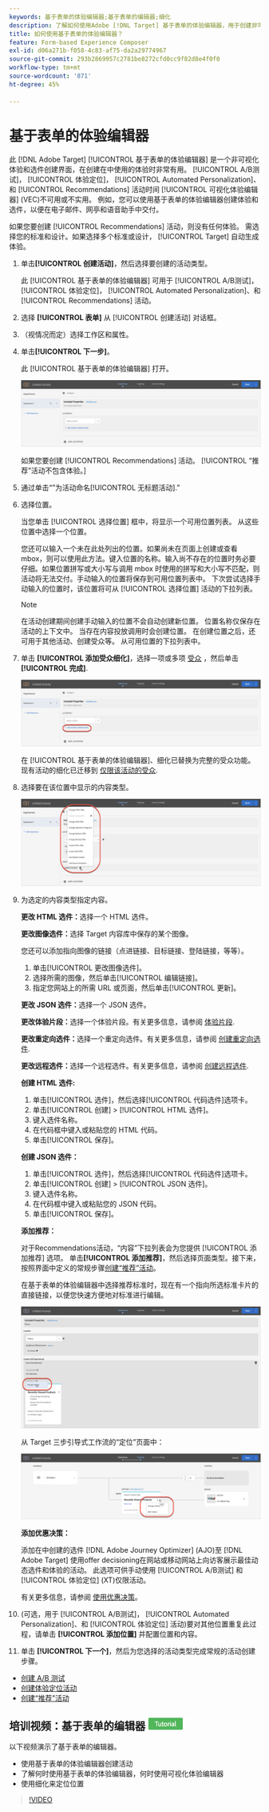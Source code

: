 ```yaml
---
keywords: 基于表单的体验编辑器;基于表单的编辑器;细化
description: 了解如何使用Adobe [!DNL Target] 基于表单的体验编辑器，用于创建非可视化体验。 当VEC不可用或不实用时，使用此编辑器。
title: 如何使用基于表单的体验编辑器？
feature: Form-based Experience Composer
exl-id: d06a271b-f058-4c83-af75-da2a29774967
source-git-commit: 293b2869957c2781be8272cfd0cc9f82d8e4f0f0
workflow-type: tm+mt
source-wordcount: '871'
ht-degree: 45%

---
```


# 基于表单的体验编辑器

此 [!DNL Adobe Target] [!UICONTROL 基于表单的体验编辑器] 是一个非可视化体验和选件创建界面，在创建在中使用的体验时非常有用。 [!UICONTROL A/B测试]， [!UICONTROL 体验定位]， [!UICONTROL Automated Personalization]、和 [!UICONTROL Recommendations] 活动时间 [!UICONTROL 可视化体验编辑器] (VEC)不可用或不实用。 例如，您可以使用基于表单的体验编辑器创建体验和选件，以便在电子邮件、网亭和语音助手中交付。

如果您要创建 [!UICONTROL Recommendations] 活动，则没有任何体验。 需选择您的标准和设计。如果选择多个标准或设计， [!UICONTROL Target] 自动生成体验。

1. 单击&#x200B;**[!UICONTROL 创建活动]**，然后选择要创建的活动类型。

   此 [!UICONTROL 基于表单的体验编辑器] 可用于 [!UICONTROL A/B测试]， [!UICONTROL 体验定位]， [!UICONTROL Automated Personalization]、和 [!UICONTROL Recommendations] 活动。

1. 选择 **[!UICONTROL 表单]** 从 [!UICONTROL 创建活动] 对话框。

1. （视情况而定）选择工作区和属性。

1. 单击&#x200B;**[!UICONTROL 下一步]**。

   此 [!UICONTROL 基于表单的体验编辑器] 打开。

   ![location_refinements图像](assets/location_refinements.png)

   如果您要创建 [!UICONTROL Recommendations] 活动。 [!UICONTROL “推荐”活动不包含体验。]

1. 通过单击“”为活动命名[!UICONTROL 无标题活动].”
1. 选择位置。

   当您单击 [!UICONTROL 选择位置] 框中，将显示一个可用位置列表。 从这些位置中选择一个位置。

   您还可以输入一个未在此处列出的位置。如果尚未在页面上创建或查看 mbox，则可以使用此方法。键入位置的名称。输入尚不存在的位置时务必要仔细。如果位置拼写或大小写与调用 mbox 时使用的拼写和大小写不匹配，则活动将无法交付。手动输入的位置将保存到可用位置列表中。 下次尝试选择手动输入的位置时，该位置将可从 [!UICONTROL 选择位置] 活动的下拉列表。

   >[!NOTE]
   >
   >在活动创建期间创建手动输入的位置不会自动创建新位置。 位置名称仅保存在活动的上下文中。 当存在内容投放调用时会创建位置。 在创建位置之后，还可用于其他活动、创建受众等。 从可用位置的下拉列表中。

1. 单击 **[!UICONTROL 添加受众细化]**，选择一项或多项 [受众](/help/main/c-target/target.md#concept_A782F8481A5041EBA75103CB26376522) ，然后单击 **[!UICONTROL 完成]**.

   ![location_refinements_2图像](assets/location_refinements_2.png)

   在 [!UICONTROL 基于表单的体验编辑器]、细化已替换为完整的受众功能。 现有活动的细化已迁移到 [仅限该活动的受众](/help/main/c-target/creating-activity-only-audience.md#concept_A6BADCF530ED4AE1852E677FEBE68483).

1. 选择要在该位置中显示的内容类型。

   ![form_content图像](assets/form_content.png)

1. 为选定的内容类型指定内容。

   **更改 HTML 选件：**&#x200B;选择一个 HTML 选件。

   **更改图像选件：**&#x200B;选择 Target 内容库中保存的某个图像。

   您还可以添加指向图像的链接（点进链接、目标链接、登陆链接，等等）。

   1. 单击[!UICONTROL 更改图像选件]。
   1. 选择所需的图像，然后单击[!UICONTROL 编辑链接]。
   1. 指定您网站上的所需 URL 或页面，然后单击[!UICONTROL 更新]。

   **更改 JSON 选件：**&#x200B;选择一个 JSON 选件。

   **更改体验片段：**&#x200B;选择一个体验片段。有关更多信息，请参阅 [体验片段](/help/main/c-experiences/c-manage-content/aem-experience-fragments.md).

   **更改重定向选件：**&#x200B;选择一个重定向选件。有关更多信息，请参阅 [创建重定向选件](/help/main/c-experiences/c-manage-content/offer-redirect.md).

   **更改远程选件：**&#x200B;选择一个远程选件。有关更多信息，请参阅 [创建远程选件](/help/main/c-experiences/c-manage-content/about-remote-offers.md).

   **创建 HTML 选件:**

   1. 单击[!UICONTROL 选件]，然后选择[!UICONTROL 代码选件]选项卡。
   1. 单击[!UICONTROL 创建] > [!UICONTROL HTML 选件]。
   1. 键入选件名称。
   1. 在代码框中键入或粘贴您的 HTML 代码。
   1. 单击[!UICONTROL 保存]。

   **创建 JSON 选件：**

   1. 单击[!UICONTROL 选件]，然后选择[!UICONTROL 代码选件]选项卡。
   1. 单击[!UICONTROL 创建] > [!UICONTROL JSON 选件]。
   1. 键入选件名称。
   1. 在代码框中键入或粘贴您的 JSON 代码。
   1. 单击[!UICONTROL 保存]。

   **添加推荐：**

   对于Recommendations活动，“内容”下拉列表会为您提供 [!UICONTROL 添加推荐] 选项。 单击&#x200B;**[!UICONTROL 添加推荐]**，然后选择页面类型。接下来，按照界面中定义的常规步骤[创建“推荐”活动](/help/main/c-recommendations/t-create-recs-activity/create-recs-activity.md)。

   在基于表单的体验编辑器中选择推荐标准时，现在有一个指向所选标准卡片的直接链接，以便您快速方便地对标准进行编辑。

   ![change_criteria图像](assets/change_criteria.png)

   从 Target 三步引导式工作流的“定位”页面中：

   ![change_criteria_2图像](assets/change_criteria_2.png)

   **添加优惠决策：**

   添加在中创建的选件 [!DNL Adobe Journey Optimizer] (AJO)至 [!DNL Adobe Target] 使用offer decisioning在网站或移动网站上向访客展示最佳动态选件和体验的活动。 此选项可供手动使用 [!UICONTROL A/B测试] 和 [!UICONTROL 体验定位] (XT)仅限活动。

   有关更多信息，请参阅 [使用优惠决策](/help/main/c-integrating-target-with-mac/ajo/offer-decision.md)。

1. (可选，用于 [!UICONTROL A/B测试]， [!UICONTROL Automated Personalization]、和 [!UICONTROL 体验定位] 活动)要对其他位置重复此过程，请单击 **[!UICONTROL 添加位置]** 并配置位置和内容。
1. 单击 **[!UICONTROL 下一个]**，然后为您选择的活动类型完成常规的活动创建步骤。

* [创建 A/B 测试](/help/main/c-activities/t-test-ab/t-test-create-ab/test-create-ab.md)
* [创建体验定位活动](/help/main/c-activities/t-experience-target/t-xt-create/xt-create.md#task_D6B3429AC31549E1A70EDF04B3DDC765)
* [创建“推荐”活动](/help/main/c-recommendations/t-create-recs-activity/create-recs-activity.md#task_6874328773C64C44A73F0A130AD3F96F)

## 培训视频：基于表单的编辑器 ![教程徽章](/help/main/assets/tutorial.png)

以下视频演示了基于表单的编辑器。

* 使用基于表单的体验编辑器创建活动
* 了解何时使用基于表单的体验编辑器，何时使用可视化体验编辑器
* 使用细化来定位位置

>[!VIDEO](https://video.tv.adobe.com/v/17390)
